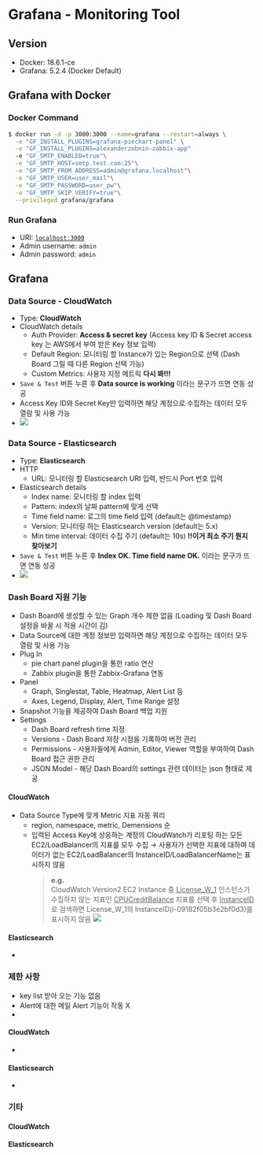 # Grafana - Monitoring Tool

## Version
- Docker: 18.6.1-ce
- Grafana: 5.2.4 (Docker Default)

## Grafana with Docker
### Docker Command
```bash
$ docker run -d -p 3000:3000 --name=grafana --restart=always \
  -e "GF_INSTALL_PLUGINS=grafana-piechart-panel" \
  -e "GF_INSTALL_PLUGINS=alexanderzobnin-zabbix-app"
  -e "GF_SMTP_ENABLED=true"\
  -e "GF_SMTP_HOST=smtp.test.com:25"\
  -e "GF_SMTP_FROM_ADDRESS=admin@grafana.localhost"\
  -e "GF_SMTP_USER=user_mail"\
  -e "GF_SMTP_PASSWORD=user_pw"\
  -e "GF_SMTP_SKIP_VERIFY=true"\
  --privileged grafana/grafana
```

### Run Grafana
- URI: [`localhost:3000`](http://localhost:3005)
- Admin username: `admin`
- Admin password: `admin`


## Grafana
### Data Source - CloudWatch
- Type: **CloudWatch**
- CloudWatch details
  * Auth Provider: **Access & secret key** (Access key ID & Secret access key 는 AWS에서 부여 받은 Key 정보 입력)
  * Default Region: 모니터링 할 Instance가 있는 Region으로 선택 (Dash Board 그릴 때 다른 Region 선택 가능)
  * Custom Metrics: 사용자 지정 메트릭 **다시 봐!!!**
- `Save & Test` 버튼 누른 후 **Data source is working** 이라는 문구가 뜨면 연동 성공
- Access Key ID와 Secret Key만 입력하면 해당 계정으로 수집하는 데이터 모두 열람 및 사용 가능
- <img src="https://i.imgur.com/46DOsh4.png?1"/>

### Data Source - Elasticsearch
- Type: **Elasticsearch**
- HTTP
  * URL: 모니터링 할 Elasticsearch URI 입력, 반드시 Port 번호 입력
- Elasticsearch details
  * Index name: 모니터링 할 index 입력
  * Pattern: index의 날짜 pattern에 맞게 선택
  * Time field name: 로그의 time field 입력 (default는 \@timestamp)
  * Version: 모니터링 하는 Elasticsearch version (default는 5.x)
  * Min time interval: 데이터 수집 주기 (default는 10s) **!!이거 최소 주기 뭔지 찾아보기**
- `Save & Test` 버튼 누른 후 **Index OK. Time field name OK.** 이라는 문구가 뜨면 연동 성공
- <img src="https://i.imgur.com/yLtE45E.png?1"/>

### Dash Board 지원 기능
- Dash Board에 생성할 수 있는 Graph 개수 제한 없음 (Loading 및 Dash Board 설정을 바꿀 시 적용 시간이 김)
- Data Source에 대한 계정 정보만 입력하면 해당 계정으로 수집하는 데이터 모두 열람 및 사용 가능
- Plug In
  * pie chart panel plugin을 통한 ratio 연산
  * Zabbix plugin을 통한 Zabbix-Grafana 연동
- Panel
  * Graph, Singlestat, Table, Heatmap, Alert List 등
  * Axes, Legend, Display, Alert, Time Range 설정
- Snapshot 기능을 제공하여 Dash Board 백업 지원
- Settings
  * Dash Board refresh time 지정
  * Versions - Dash Board 저장 시점을 기록하여 버전 관리
  * Permissions - 사용자들에게 Admin, Editor, Viewer 역할을 부여하여 Dash Board 접근 권한 관리
  * JSON Model - 해당 Dash Board의 settings 관련 데이터는 json 형태로 제공

#### CloudWatch
- Data Source Type에 맞게 Metric 지표 자동 쿼리
  * region, namespace, metric, Demensions 순
  * 입력된 Access Key에 상응하는 계정의 CloudWatch가 리포팅 하는 모든 EC2/LoadBalancer의 지표를 모두 수집 → 사용자가 선택한 지표에 대하여 데이터가 없는 EC2/LoadBalancer의  InstanceID/LoadBalancerName는 표시하지 않음
    > **e.g.**  
    > CloudWatch Version2 EC2 Instance 중 <U>License_W_1</U> 인스턴스가 수집하지 않는 지표인 <U>CPUCreditBalance</U> 지표를 선택 후 <U>InstanceID</U>로 검색하면 License_W_1의 InstanceID(i-09182f05b3e2bf0d3)를 표시하지 않음
    > <img src="https://i.imgur.com/lVmicxs.png"/>

#### Elasticsearch
-
### 제한 사항
- key list 받아 오는 기능 없음
- Alert에 대한 메일 Alert 기능이 작동 X
-
#### CloudWatch
-
#### Elasticsearch
-

### 기타
#### CloudWatch
#### Elasticsearch
